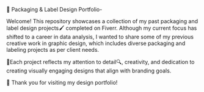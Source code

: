 🎨 Packaging & Label Design Portfolio-

Welcome! This repository showcases a collection of my past packaging and label design projects🖌️ completed on Fiverr. Although my current focus has shifted to a career in data analysis, I wanted to share some of my previous creative work in graphic design, which includes diverse packaging and labeling projects as per client needs.

📁Each project reflects my attention to detail🔍, creativity, and dedication to creating visually engaging designs that align with branding goals.

🌟 Thank you for visiting my design portfolio!
